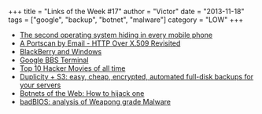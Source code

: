 +++
title = "Links of the Week #17"
author = "Victor"
date = "2013-11-18"
tags = ["google", "backup", "botnet", "malware"]
category = "LOW"
+++

*   [The second operating system hiding in every mobile phone][1]
*   [A Portscan by Email - HTTP Over X.509 Revisited][2]
*   [BlackBerry and Windows][3]
*   [Google BBS Terminal][4]
*   [Top 10 Hacker Movies of all time][5]
*   <a title="Permanent link to Duplicity + S3: easy, cheap, encrypted, automated full-disk backups for your servers" href="http://blog.phusion.nl/2013/11/11/duplicity-s3-easy-cheap-encrypted-automated-full-disk-backups-for-your-servers/" rel="bookmark">Duplicity + S3: easy, cheap, encrypted, automated full-disk backups for your servers</a>
*   [Botnets of the Web: How to hijack one][6]
*   [badBIOS: analysis of Weapong grade Malware][7]

 [1]: http://www.osnews.com/story/27416/The_second_operating_system_hiding_in_every_mobile_phone
 [2]: http://blog.nruns.com/blog/2013/11/12/A-portscan-by-email-Alex/
 [3]: http://getpocket.com/redirect?url=http%3A%2F%2Fblog.cmpxchg8b.com%2F2013%2F11%2Fqnx.html
 [4]: http://www.masswerk.at/googleBBS/
 [5]: http://blog.smartbear.com/software-quality/top-10-hacker-movies-of-all-time/
 [6]: http://de.slideshare.net/HansMichaelVarbaek/botnets-of-the-web-how-to-hijack-one
 [7]: http://learning.criticalwatch.com/badbios/
